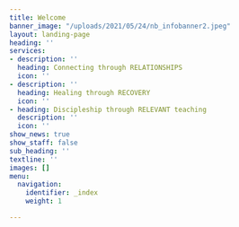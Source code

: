 ```yaml
---
title: Welcome
banner_image: "/uploads/2021/05/24/nb_infobanner2.jpeg"
layout: landing-page
heading: ''
services:
- description: ''
  heading: Connecting through RELATIONSHIPS
  icon: ''
- description: ''
  heading: Healing through RECOVERY
  icon: ''
- heading: Discipleship through RELEVANT teaching
  description: ''
  icon: ''
show_news: true
show_staff: false
sub_heading: ''
textline: ''
images: []
menu:
  navigation:
    identifier: _index
    weight: 1

---
```

